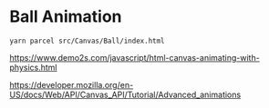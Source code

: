 # Ball Animation

`yarn parcel src/Canvas/Ball/index.html`

<https://www.demo2s.com/javascript/html-canvas-animating-with-physics.html>

<https://developer.mozilla.org/en-US/docs/Web/API/Canvas_API/Tutorial/Advanced_animations>